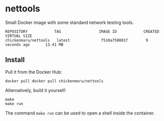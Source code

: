 nettools
===

Small Docker image with some standard network testing tools.


```
REPOSITORY            TAG                 IMAGE ID            CREATED             VIRTUAL SIZE
chickenmaru/nettools   latest              f510a750801f        9 seconds ago       13.41 MB
```

Install
---

Pull it from the Docker Hub:

```
docker pull docker pull chickenmaru/nettools
```

Alternatively, build it yourself:

```
make
make run
```

The command `make run` can be used to open a shell inside the container.
